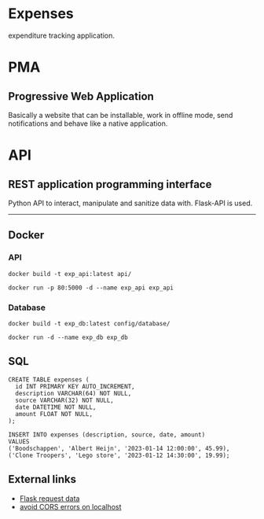 # Expenses
expenditure tracking application.

# PMA
## Progressive Web Application

Basically a website that can be installable, work in offline mode, send notifications and behave like a native application.

# API
## REST application programming interface

Python API to interact, manipulate and sanitize data with.
Flask-API is used.

---

## Docker


### API

`docker build -t exp_api:latest api/`

`docker run -p 80:5000 -d --name exp_api exp_api`


### Database

`docker build -t exp_db:latest config/database/`

`docker run -d --name exp_db exp_db`

## SQL

```
CREATE TABLE expenses (
  id INT PRIMARY KEY AUTO_INCREMENT,
  description VARCHAR(64) NOT NULL,
  source VARCHAR(32) NOT NULL,
  date DATETIME NOT NULL,
  amount FLOAT NOT NULL,
);
```

```
INSERT INTO expenses (description, source, date, amount)
VALUES
('Boodschappen', 'Albert Heijn', '2023-01-14 12:00:00', 45.99),
('Clone Troopers', 'Lego store', '2023-01-12 14:30:00', 19.99);
```

## External links

* [Flask request data](https://stackoverflow.com/questions/10434599/get-the-data-received-in-a-flask-request)
* [avoid CORS errors on localhost](https://medium.com/swlh/avoiding-cors-errors-on-localhost-in-2020-5a656ed8cefa)